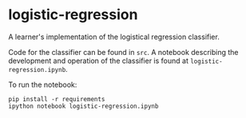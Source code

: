 # logistic-regression

A learner's implementation of the logistical regression classifier. 

Code for the classifier can be found in ```src```. A notebook describing the development and operation of the classifier is found at ```logistic-regression.ipynb```. 

To run the notebook:

    pip install -r requirements
    ipython notebook logistic-regression.ipynb

